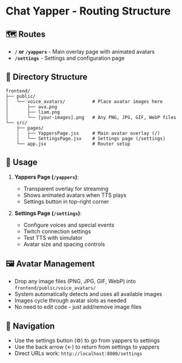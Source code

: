# Chat Yapper - Routing Structure

## 🗺️ Routes

- **`/` or `/yappers`** - Main overlay page with animated avatars
- **`/settings`** - Settings and configuration page

## 📁 Directory Structure

```
frontend/
├── public/
│   └── voice_avatars/          # Place avatar images here
│       ├── ava.png
│       ├── liam.png
│       └── [your-images].png   # Any PNG, JPG, GIF, WebP files
└── src/
    ├── pages/
    │   ├── YappersPage.jsx     # Main avatar overlay (/)
    │   └── SettingsPage.jsx    # Settings page (/settings)
    └── app.jsx                 # Router setup
```

## 🎯 Usage

1. **Yappers Page (`/yappers`)**: 
   - Transparent overlay for streaming
   - Shows animated avatars when TTS plays
   - Settings button in top-right corner

2. **Settings Page (`/settings`)**: 
   - Configure voices and special events
   - Twitch connection settings
   - Test TTS with simulator
   - Avatar size and spacing controls

## 🖼️ Avatar Management

- Drop any image files (PNG, JPG, GIF, WebP) into `frontend/public/voice_avatars/`
- System automatically detects and uses all available images
- Images cycle through avatar slots as needed
- No need to edit code - just add/remove image files

## 🔄 Navigation

- Use the settings button (⚙️) to go from yappers to settings
- Use the back arrow (←) to return from settings to yappers
- Direct URLs work: `http://localhost:8000/settings`
